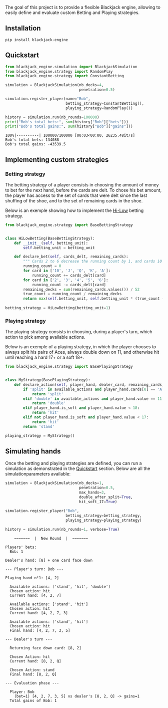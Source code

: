 The goal of this project is to provide a flexible Blackjack engine, allowing to easily define and evaluate custom Betting and Playing strategies.

## Installation

```
pip install blackjack-engine
```

## Quickstart

```python
from blackjack_engine.simulation import BlackjackSimulation
from blackjack_engine.strategy import RandomPlay
from blackjack_engine.strategy import ConstantBetting

simulation = BlackjackSimulation(nb_decks=4, 
                                 penetration=0.5)

simulation.register_player(name="Bob", 
                           betting_strategy=ConstantBetting(), 
                           playing_strategy=RandomPlay())

history = simulation.run(nb_rounds=100000)
print("Bob's total bets:", sum(history["Bob"]["bets"]))
print("Bob's total gains:", sum(history["Bob"]["gains"]))
```

```
100%|----------| 100000/100000 [00:03<00:00, 26235.48it/s]
Bob's total bets: 134088
Bob's total gains: -43539.5
```

## Implementing custom strategies

### Betting strategy

The betting strategy of a player consists in choosing the amount of money to bet for the next hand, before the cards are delt. To chose his bet amount, the player has access to the set of cards that were delt since the last shuffing of the shoe, and to the set of remaining cards in the shoe. 

Below is an exemple showing how to implement the [Hi-Low](https://www.instructables.com/id/Card-Counting-and-Ranging-Bet-Sizes/) betting strategy.

```python
from blackjack_engine.strategy import BaseBettingStrategy


class HiLowBetting(BaseBettingStrategy):
    def __init__(self, betting_unit):
        self.betting_unit = betting_unit

    def declare_bet(self, cards_delt, remaining_cards):
        """ Cards 2 to 6 decrease the running count by 1, and cards 10 to A increase it by 1. """
        running_count = 0
        for card in ['10', 'J', 'Q', 'K', 'A']:
            running_count += cards_delt[card]
        for card in ['2', '3', '4', '5', '6']:
            running_count -= cards_delt[card]
        remaining_decks = sum(remaining_cards.values()) / 52
        true_count = running_count / remaining_decks
        return max(self.betting_unit, self.betting_unit * (true_count - 1))
 
betting_strategy = HiLowBetting(betting_unit=1)
```

### Playing strategy

The playing strategy consists in choosing, during a player's turn, which action to pick among available actions. 

Below is an exemple of a playing strategy, in which the player chooses to always split his pairs of Aces, always double down on 11, and otherwise hit until reaching a hard 17+ or a soft 18+.

```python
from blackjack_engine.strategy import BasePlayingStrategy


class MyStrategy(BasePlayingStrategy):
    def declare_action(self, player_hand, dealer_card, remaining_cards, available_actions):
        if 'split' in available_actions and player_hand.cards[0] == 'A':
            return 'split'
        elif 'double' in available_actions and player_hand.value == 11:
            return 'double'
        elif player_hand.is_soft and player_hand.value < 18:
            return 'hit'
        elif not player_hand.is_soft and player_hand.value < 17:
            return 'hit'
        return 'stand'

playing_strategy = MyStrategy()
```

## Simulating hands

Once the betting and playing strategies are defined, you can run a simulation as demonstrated in the [Quickstart](https://github.com/lzanini/blackjack-engine/blob/master/README.md#quickstart) section. Below are all the simulationparameters available:

```python
simulation = BlackjackSimulation(nb_decks=1,
                                 penetration=0.5,
                                 max_hands=3,
                                 double_after_split=True,
                                 hit_soft_17=True)

simulation.register_player("Bob",  
                           betting_strategy=betting_strategy, 
                           playing_strategy=playing_strategy)
                        
history = simulation.run(nb_rounds=1, verbose=True)
```

```
    ~~~~~~~  |  New Round  |  ~~~~~~~

Players' bets:
  Bob: 1

Dealer's hand: [8] + one card face down

--- Player's turn: Bob ---

Playing hand n°1: [4, 2]

  Available actions: ['stand', 'hit', 'double']
  Chosen action: hit
  Current hand: [4, 2, 7]

  Available actions: ['stand', 'hit']
  Chosen action: hit
  Current hand: [4, 2, 7, 3]

  Available actions: ['stand', 'hit']
  Chosen action: hit
  Final hand: [4, 2, 7, 3, 5]

--- Dealer's turn ---

  Returning face down card: [8, 2]

  Chosen Action: hit
  Current hand: [8, 2, Q]

  Chosen Action: stand
  Final hand: [8, 2, Q]

--- Evaluation phase ---

  Player: Bob
    (bet=1) [4, 2, 7, 3, 5] vs dealer's [8, 2, Q] -> gains=1
  Total gains of Bob: 1
```
